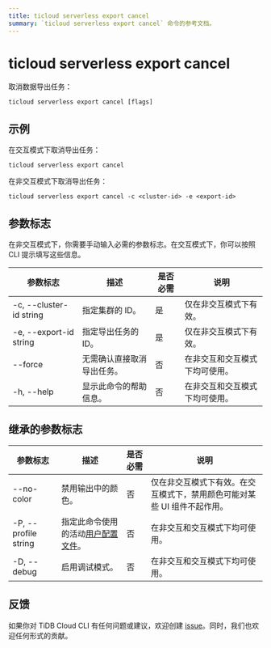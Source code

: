 ```yaml
---
title: ticloud serverless export cancel
summary: `ticloud serverless export cancel` 命令的参考文档。
---
```


# ticloud serverless export cancel

取消数据导出任务：

```shell
ticloud serverless export cancel [flags]
```

## 示例

在交互模式下取消导出任务：

```shell
ticloud serverless export cancel
```

在非交互模式下取消导出任务：

```shell
ticloud serverless export cancel -c <cluster-id> -e <export-id>
```

## 参数标志

在非交互模式下，你需要手动输入必需的参数标志。在交互模式下，你可以按照 CLI 提示填写这些信息。

| 参数标志                 | 描述                           | 是否必需 | 说明                                 |
|------------------------|--------------------------------|----------|-------------------------------------|
| -c, --cluster-id string | 指定集群的 ID。                 | 是       | 仅在非交互模式下有效。                |
| -e, --export-id string  | 指定导出任务的 ID。             | 是       | 仅在非交互模式下有效。                |
| --force                 | 无需确认直接取消导出任务。        | 否       | 在非交互和交互模式下均可使用。         |
| -h, --help              | 显示此命令的帮助信息。           | 否       | 在非交互和交互模式下均可使用。         |

## 继承的参数标志

| 参数标志              | 描述                                                                                    | 是否必需 | 说明                                                                                      |
|----------------------|----------------------------------------------------------------------------------------|----------|-------------------------------------------------------------------------------------------|
| --no-color          | 禁用输出中的颜色。                                                                      | 否       | 仅在非交互模式下有效。在交互模式下，禁用颜色可能对某些 UI 组件不起作用。                      |
| -P, --profile string | 指定此命令使用的活动[用户配置文件](/tidb-cloud/cli-reference.md#user-profile)。          | 否       | 在非交互和交互模式下均可使用。                                                              |
| -D, --debug         | 启用调试模式。                                                                          | 否       | 在非交互和交互模式下均可使用。                                                              |

## 反馈

如果你对 TiDB Cloud CLI 有任何问题或建议，欢迎创建 [issue](https://github.com/tidbcloud/tidbcloud-cli/issues/new/choose)。同时，我们也欢迎任何形式的贡献。
